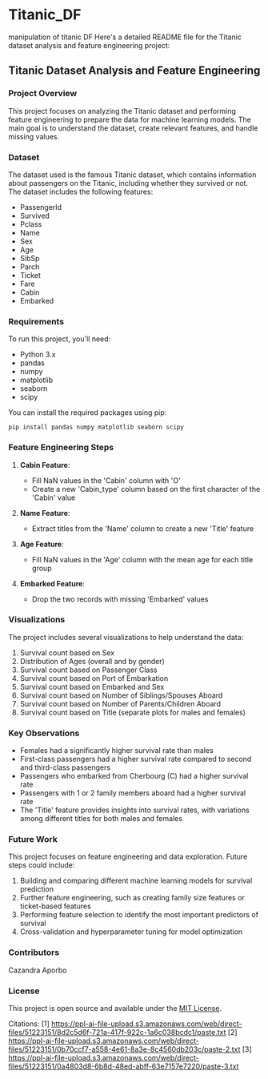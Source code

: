 # Titanic_DF
manipulation of titanic DF
Here's a detailed README file for the Titanic dataset analysis and feature engineering project:

## Titanic Dataset Analysis and Feature Engineering

### Project Overview

This project focuses on analyzing the Titanic dataset and performing feature engineering to prepare the data for machine learning models. The main goal is to understand the dataset, create relevant features, and handle missing values.

### Dataset

The dataset used is the famous Titanic dataset, which contains information about passengers on the Titanic, including whether they survived or not. The dataset includes the following features:

- PassengerId
- Survived
- Pclass
- Name
- Sex
- Age
- SibSp
- Parch
- Ticket
- Fare
- Cabin
- Embarked

### Requirements

To run this project, you'll need:

- Python 3.x
- pandas
- numpy
- matplotlib
- seaborn
- scipy

You can install the required packages using pip:

```
pip install pandas numpy matplotlib seaborn scipy
```

### Feature Engineering Steps

1. **Cabin Feature**:
   - Fill NaN values in the 'Cabin' column with 'O'
   - Create a new 'Cabin_type' column based on the first character of the 'Cabin' value

2. **Name Feature**:
   - Extract titles from the 'Name' column to create a new 'Title' feature

3. **Age Feature**:
   - Fill NaN values in the 'Age' column with the mean age for each title group

4. **Embarked Feature**:
   - Drop the two records with missing 'Embarked' values

### Visualizations

The project includes several visualizations to help understand the data:

1. Survival count based on Sex
2. Distribution of Ages (overall and by gender)
3. Survival count based on Passenger Class
4. Survival count based on Port of Embarkation
5. Survival count based on Embarked and Sex
6. Survival count based on Number of Siblings/Spouses Aboard
7. Survival count based on Number of Parents/Children Aboard
8. Survival count based on Title (separate plots for males and females)

### Key Observations

- Females had a significantly higher survival rate than males
- First-class passengers had a higher survival rate compared to second and third-class passengers
- Passengers who embarked from Cherbourg (C) had a higher survival rate
- Passengers with 1 or 2 family members aboard had a higher survival rate
- The 'Title' feature provides insights into survival rates, with variations among different titles for both males and females

### Future Work

This project focuses on feature engineering and data exploration. Future steps could include:

1. Building and comparing different machine learning models for survival prediction
2. Further feature engineering, such as creating family size features or ticket-based features
3. Performing feature selection to identify the most important predictors of survival
4. Cross-validation and hyperparameter tuning for model optimization

### Contributors

Cazandra Aporbo

### License

This project is open source and available under the [MIT License](LICENSE).

Citations:
[1] https://ppl-ai-file-upload.s3.amazonaws.com/web/direct-files/51223151/8d2c5d6f-721a-417f-922c-1a6c038bcdc1/paste.txt
[2] https://ppl-ai-file-upload.s3.amazonaws.com/web/direct-files/51223151/0b70ccf7-a558-4e61-8a3e-8c4560db203c/paste-2.txt
[3] https://ppl-ai-file-upload.s3.amazonaws.com/web/direct-files/51223151/0a4803d8-6b8d-48ed-abff-63e7157e7220/paste-3.txt

